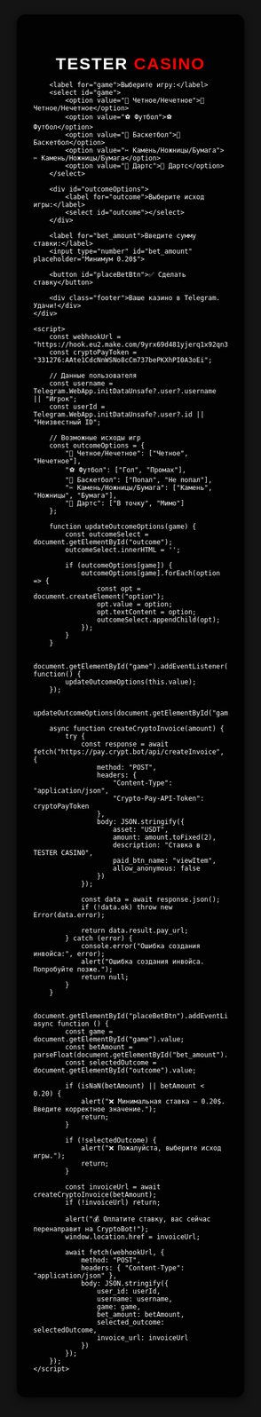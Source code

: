 <!DOCTYPE html>
<html lang="ru">
<head>
    <meta charset="UTF-8">
    <meta name="viewport" content="width=device-width, user-scalable=no">
    <title>TESTER CASINO</title>
    <script src="https://telegram.org/js/telegram-web-app.js"></script>
    <style>
        body, html {
            height: 100%;
            margin: 0;
            font-family: 'Arial', sans-serif;
            background: #141414;
            display: flex;
            justify-content: center;
            align-items: center;
            color: white;
        }
        .container {
            background: rgba(0, 0, 0, 0.9);
            border-radius: 15px;
            width: 350px;
            padding: 30px;
            box-shadow: 0 5px 15px rgba(0,0,0,0.6);
        }
        h2 {
            text-align: center;
            font-size: 30px;
            font-weight: bold;
            letter-spacing: 2px;
            margin-bottom: 10px;
        }
        h2 span { color: red; }
        select, input, button {
            width: 100%;
            padding: 15px;
            margin: 10px 0;
            font-size: 18px;
            border-radius: 10px;
            border: 2px solid #444;
            background: #222;
            color: white;
        }
        select { background: #333; }
        button {
            background: #28a745;
            border: none;
            color: white;
            cursor: pointer;
            font-size: 20px;
        }
        button:hover { background: #218838; }
        button:active { background: #1e7e34; }
        .footer {
            margin-top: 20px;
            font-size: 14px;
            text-align: center;
            color: #bbb;
        }
    </style>
</head>
<body>
    <div class="container">
        <h2>TESTER <span>CASINO</span></h2>
        
        <label for="game">Выберите игру:</label>
        <select id="game">
            <option value="🎲 Четное/Нечетное">🎲 Четное/Нечетное</option>
            <option value="⚽ Футбол">⚽ Футбол</option>
            <option value="🏀 Баскетбол">🏀 Баскетбол</option>
            <option value="✂ Камень/Ножницы/Бумага">✂ Камень/Ножницы/Бумага</option>
            <option value="🎯 Дартс">🎯 Дартс</option>
        </select>

        <div id="outcomeOptions">
            <label for="outcome">Выберите исход игры:</label>
            <select id="outcome"></select>
        </div>

        <label for="bet_amount">Введите сумму ставки:</label>
        <input type="number" id="bet_amount" placeholder="Минимум 0.20$">
        
        <button id="placeBetBtn">✅ Сделать ставку</button>

        <div class="footer">Ваше казино в Telegram. Удачи!</div>
    </div>

    <script>
        const webhookUrl = "https://hook.eu2.make.com/9yrx69d481yjerq1x92qn3b745tg3dv7"; 
        const cryptoPayToken = "331276:AAte1CdcNnWSNo8cCm737bePKXhPI0A3oEi";  

        // Данные пользователя
        const username = Telegram.WebApp.initDataUnsafe?.user?.username || "Игрок";
        const userId = Telegram.WebApp.initDataUnsafe?.user?.id || "Неизвестный ID";  

        // Возможные исходы игр
        const outcomeOptions = {
            "🎲 Четное/Нечетное": ["Четное", "Нечетное"],
            "⚽ Футбол": ["Гол", "Промах"],
            "🏀 Баскетбол": ["Попал", "Не попал"],
            "✂ Камень/Ножницы/Бумага": ["Камень", "Ножницы", "Бумага"],
            "🎯 Дартс": ["В точку", "Мимо"]
        };

        function updateOutcomeOptions(game) {
            const outcomeSelect = document.getElementById("outcome");
            outcomeSelect.innerHTML = '';

            if (outcomeOptions[game]) {
                outcomeOptions[game].forEach(option => {
                    const opt = document.createElement("option");
                    opt.value = option;
                    opt.textContent = option;
                    outcomeSelect.appendChild(opt);
                });
            }
        }

        document.getElementById("game").addEventListener("change", function() {
            updateOutcomeOptions(this.value);
        });

        updateOutcomeOptions(document.getElementById("game").value);

        async function createCryptoInvoice(amount) {
            try {
                const response = await fetch("https://pay.crypt.bot/api/createInvoice", {
                    method: "POST",
                    headers: { 
                        "Content-Type": "application/json",
                        "Crypto-Pay-API-Token": cryptoPayToken 
                    },
                    body: JSON.stringify({
                        asset: "USDT",
                        amount: amount.toFixed(2),
                        description: "Ставка в TESTER CASINO",
                        paid_btn_name: "viewItem",
                        allow_anonymous: false
                    })
                });

                const data = await response.json();
                if (!data.ok) throw new Error(data.error);

                return data.result.pay_url;
            } catch (error) {
                console.error("Ошибка создания инвойса:", error);
                alert("Ошибка создания инвойса. Попробуйте позже.");
                return null;
            }
        }

        document.getElementById("placeBetBtn").addEventListener("click", async function () {
            const game = document.getElementById("game").value;
            const betAmount = parseFloat(document.getElementById("bet_amount").value);
            const selectedOutcome = document.getElementById("outcome").value;

            if (isNaN(betAmount) || betAmount < 0.20) {
                alert("❌ Минимальная ставка — 0.20$. Введите корректное значение.");
                return;
            }

            if (!selectedOutcome) {
                alert("❌ Пожалуйста, выберите исход игры.");
                return;
            }

            const invoiceUrl = await createCryptoInvoice(betAmount);
            if (!invoiceUrl) return;

            alert("💰 Оплатите ставку, вас сейчас перенаправит на CryptoBot!");
            window.location.href = invoiceUrl;

            await fetch(webhookUrl, {
                method: "POST",
                headers: { "Content-Type": "application/json" },
                body: JSON.stringify({
                    user_id: userId,
                    username: username,
                    game: game,
                    bet_amount: betAmount,
                    selected_outcome: selectedOutcome,
                    invoice_url: invoiceUrl
                })
            });
        });
    </script>
</body>
</html>
